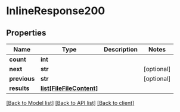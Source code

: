 # InlineResponse200

## Properties
Name | Type | Description | Notes
------------ | ------------- | ------------- | -------------
**count** | **int** |  | 
**next** | **str** |  | [optional] 
**previous** | **str** |  | [optional] 
**results** | [**list[FileFileContent]**](FileFileContent.md) |  | 

[[Back to Model list]](../client.md#documentation-for-models) [[Back to API list]](../client.md#documentation-for-api-endpoints) [[Back to client]](../client.md)


